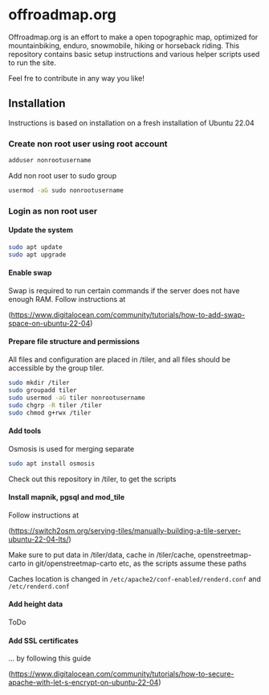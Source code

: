 # offroadmap.org

Offroadmap.org is an effort to make a open topographic map, optimized for mountainbiking, enduro, snowmobile, hiking or horseback riding. This repository contains basic setup instructions and various helper scripts used to run the site. 

Feel fre to contribute in any way you like!

## Installation

Instructions is based on installation on a fresh installation of Ubuntu 22.04

### Create non root user using root account

```bash
adduser nonrootusername
```

Add non root user to sudo group

```bash
usermod -aG sudo nonrootusername
```

### Login as non root user

#### Update the system

```bash
sudo apt update
sudo apt upgrade
```

#### Enable swap

Swap is required to run certain commands if the server does not have enough RAM. Follow instructions at

(https://www.digitalocean.com/community/tutorials/how-to-add-swap-space-on-ubuntu-22-04)

#### Prepare file structure and permissions

All files and configuration are placed in /tiler, and all files should be accessible by the group tiler.

```bash
sudo mkdir /tiler
sudo groupadd tiler
sudo usermod -aG tiler nonrootusername
sudo chgrp -R tiler /tiler
sudo chmod g+rwx /tiler
```

#### Add tools

Osmosis is used for merging separate
```bash
sudo apt install osmosis
```

Check out this repository in /tiler, to get the scripts

#### Install mapnik, pgsql and mod_tile

Follow instructions at

(https://switch2osm.org/serving-tiles/manually-building-a-tile-server-ubuntu-22-04-lts/)

Make sure to put data in /tiler/data, cache in /tiler/cache, openstreetmap-carto in git/openstreetmap-carto etc, as the scripts assume these paths

Caches location is changed in `/etc/apache2/conf-enabled/renderd.conf` and `/etc/renderd.conf`

#### Add height data

ToDo

#### Add SSL certificates

... by following this guide

(https://www.digitalocean.com/community/tutorials/how-to-secure-apache-with-let-s-encrypt-on-ubuntu-22-04)


